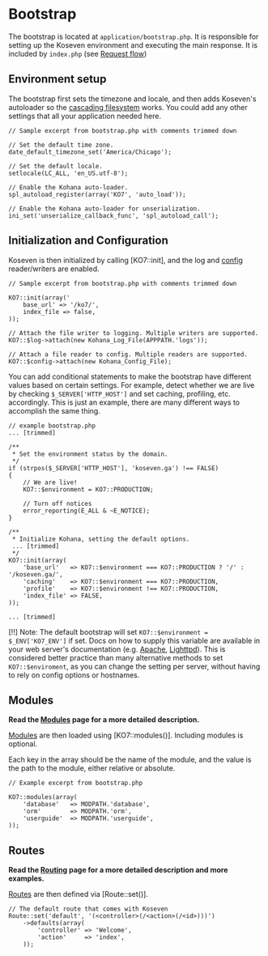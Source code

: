 # Bootstrap

The bootstrap is located at `application/bootstrap.php`.  It is responsible for setting up the Koseven environment and executing the main response. It is included by `index.php` (see [Request flow](flow))

## Environment setup

The bootstrap first sets the timezone and locale, and then adds Koseven's autoloader so the [cascading filesystem](files) works.  You could add any other settings that all your application needed here.

~~~
// Sample excerpt from bootstrap.php with comments trimmed down

// Set the default time zone.
date_default_timezone_set('America/Chicago');

// Set the default locale.
setlocale(LC_ALL, 'en_US.utf-8');

// Enable the Kohana auto-loader.
spl_autoload_register(array('KO7', 'auto_load'));

// Enable the Kohana auto-loader for unserialization.
ini_set('unserialize_callback_func', 'spl_autoload_call');
~~~

## Initialization and Configuration

Koseven is then initialized by calling [KO7::init], and the log and [config](files/config) reader/writers are enabled.

~~~
// Sample excerpt from bootstrap.php with comments trimmed down

KO7::init(array('
    base_url' => '/ko7/',
	index_file => false,
));

// Attach the file writer to logging. Multiple writers are supported.
KO7::$log->attach(new Kohana_Log_File(APPPATH.'logs'));

// Attach a file reader to config. Multiple readers are supported.
KO7::$config->attach(new Kohana_Config_File);
~~~

You can add conditional statements to make the bootstrap have different values based on certain settings.  For example, detect whether we are live by checking `$_SERVER['HTTP_HOST']` and set caching, profiling, etc. accordingly.  This is just an example, there are many different ways to accomplish the same thing.

~~~
// example bootstrap.php
... [trimmed]

/**
 * Set the environment status by the domain.
 */
if (strpos($_SERVER['HTTP_HOST'], 'koseven.ga') !== FALSE)
{
	// We are live!
	KO7::$environment = KO7::PRODUCTION;

	// Turn off notices
	error_reporting(E_ALL & ~E_NOTICE);
}

/**
 * Initialize Kohana, setting the default options.
 ... [trimmed]
 */
KO7::init(array(
	'base_url'   => KO7::$environment === KO7::PRODUCTION ? '/' : '/koseven.ga/',
	'caching'    => KO7::$environment === KO7::PRODUCTION,
	'profile'    => KO7::$environment !== KO7::PRODUCTION,
	'index_file' => FALSE,
));

... [trimmed]

~~~

[!!] Note: The default bootstrap will set `KO7::$environment = $_ENV['KO7_ENV']` if set. Docs on how to supply this variable are available in your web server's documentation (e.g. [Apache](http://httpd.apache.org/docs/1.3/mod/mod_env.html#setenv), [Lighttpd](http://redmine.lighttpd.net/wiki/1/Docs:ModSetEnv#Options)). This is considered better practice than many alternative methods to set `KO7::$enviroment`, as you can change the setting per server, without having to rely on config options or hostnames.

## Modules

**Read the [Modules](modules) page for a more detailed description.**

[Modules](modules) are then loaded using [KO7::modules()].  Including modules is optional.

Each key in the array should be the name of the module, and the value is the path to the module, either relative or absolute.
~~~
// Example excerpt from bootstrap.php

KO7::modules(array(
	'database'   => MODPATH.'database',
	'orm'        => MODPATH.'orm',
	'userguide'  => MODPATH.'userguide',
));
~~~

## Routes

**Read the [Routing](routing) page for a more detailed description and more examples.**

[Routes](routing) are then defined via [Route::set()].

~~~
// The default route that comes with Koseven
Route::set('default', '(<controller>(/<action>(/<id>)))')
	->defaults(array(
		'controller' => 'Welcome',
		'action'     => 'index',
	));
~~~
